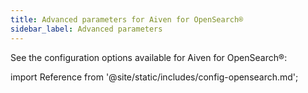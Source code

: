 ```yaml
---
title: Advanced parameters for Aiven for OpenSearch®
sidebar_label: Advanced parameters
---
```


See the configuration options available for Aiven for OpenSearch®:

import Reference from '@site/static/includes/config-opensearch.md';

<Reference />
